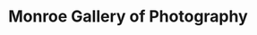 ---
title: "Monroe Gallery of Photography"
url: /santa-fe/monroe-gallery-of-photography/
shop: Kunst
---